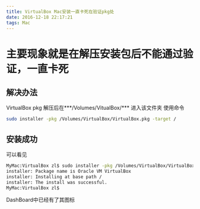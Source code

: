 ```yaml
---
title: VirtualBox Mac安装一直卡死在验证pkg处
date: 2016-12-18 22:17:21
tags: Mac
---
```

# 主要现象就是在解压安装包后不能通过验证，一直卡死

## 解决办法
VirtualBox pkg 解压后在***/Volumes/VitualBox/***
进入该文件夹
使用命令
``` Bash
sudo installer -pkg /Volumes/VirtualBox/VirtualBox.pkg -target /
```
## 安装成功
可以看见
``` Bash
MyMac:VirtualBox zl$ sudo installer -pkg /Volumes/VirtualBox/VirtualBox.pkg -target /
installer: Package name is Oracle VM VirtualBox
installer: Installing at base path /
installer: The install was successful.
MyMac:VirtualBox zl$
```

DashBoard中已经有了其图标

